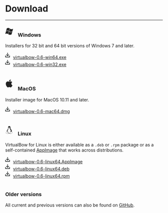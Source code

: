# Download

---

### <img src="../images/windows.png" style="width: 25px; margin: 0px 15px 5px 0px">Windows

Installers for 32 bit and 64 bit versions of Windows 7 and later.

<img src="../images/download.png" style="width: 15px; margin: 0px 10px 5px 0px">[virtualbow-0.6-win64.exe](http://bit.ly/33B7506)
<br>
<img src="../images/download.png" style="width: 15px; margin: 0px 10px 5px 0px">[virtualbow-0.6-win32.exe](http://bit.ly/2GWgeqc)
<br>
<br>

### <img src="../images/apple.png" style="width: 25px; margin: 0px 15px 10px 0px">MacOS

Installer image for MacOS 10.11 and later.

<img src="../images/download.png" style="width: 15px; margin: 0px 10px 5px 0px">[virtualbow-0.6-mac64.dmg](http://bit.ly/2GZPapU)
<br>
<br>

### <img src="../images/linux.png" style="width: 25px; margin: 0px 15px 5px 0px">Linux

VirtualBow for Linux is either available as a `.deb` or `.rpm` package or as a self-contained [AppImage](https://appimage.org/) that works across distributions.

<img src="../images/download.png" style="width: 15px; margin: 0px 10px 5px 0px">[virtualbow-0.6-linux64.AppImage](http://bit.ly/2KCFbYH)
<br>
<img src="../images/download.png" style="width: 15px; margin: 0px 10px 5px 0px">[virtualbow-0.6-linux64.deb](http://bit.ly/2YAxpbM)
<br>
<img src="../images/download.png" style="width: 15px; margin: 0px 10px 5px 0px">[virtualbow-0.6-linux64.rpm](http://bit.ly/2TlX7uz)
<br>
<br>

### Older versions

All current and previous versions can also be found on [GitHub](https://github.com/bow-simulation/virtualbow/releases).
